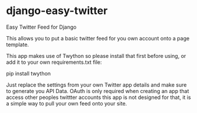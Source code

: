 django-easy-twitter
===================

Easy Twitter Feed for Django

This allows you to put a basic twitter feed for you own account onto a page template.

This app makes use of Twython so please install that first before using, or add it to your own requirements.txt file:
  
  pip install twython

Just replace the settings from your own Twitter app details and make sure to generate you API Data. OAuth is only 
required when creating an app that access other peoples twittter accounts this app is not designed for that, it is 
a simple way to pull your own feed onto your site.
